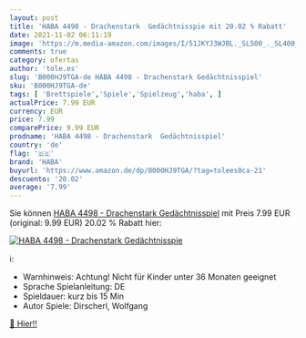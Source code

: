 ```yaml
---
layout: post
title: 'HABA 4498 - Drachenstark  Gedächtnisspie mit 20.02 % Rabatt'
date: 2021-11-02 06:11:19
image: 'https://m.media-amazon.com/images/I/51JKYJ3WJBL._SL500_._SL400_.jpg'
comments: true
category: ofertas
author: 'tole.es'
slug: 'B000HJ9TGA-de HABA 4498 - Drachenstark Gedächtnisspiel'
sku: 'B000HJ9TGA-de'
tags: [ 'Brettspiele','Spiele','Spielzeug','haba', ]
actualPrice: 7.99 EUR
currency: EUR
price: 7.99
comparePrice: 9.99 EUR
prodname: 'HABA 4498 - Drachenstark  Gedächtnisspiel'
country: 'de'
flag: '🇩🇪'
brand: 'HABA'
buyurl: 'https://www.amazon.de/dp/B000HJ9TGA/?tag=tolees0ca-21'
descuento: '20.02'
average: '7.99'
---
```


Sie können [HABA 4498 - Drachenstark  Gedächtnisspiel](https://www.amazon.de/dp/B000HJ9TGA/?tag=tolees0ca-21) mit Preis 7.99 EUR (original: 9.99 EUR) 20.02 % Rabatt hier:

[![HABA 4498 - Drachenstark  Gedächtnisspie](https://m.media-amazon.com/images/I/51JKYJ3WJBL._SL500_._SL400_.jpg)](https://www.amazon.de/dp/B000HJ9TGA/?tag=tolees0ca-21)

ℹ️:

- Warnhinweis: Achtung! Nicht für Kinder unter 36 Monaten geeignet
- Sprache Spielanleitung: DE
- Spieldauer: kurz bis 15 Min
- Autor Spiele: Dirscherl, Wolfgang

[🛒 Hier!!](https://www.amazon.de/dp/B000HJ9TGA/?tag=tolees0ca-21)
